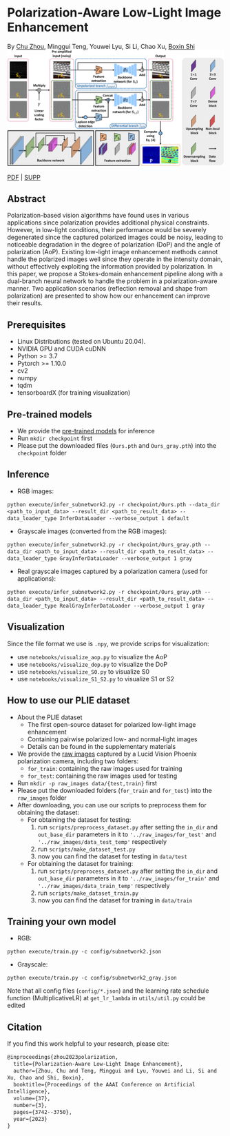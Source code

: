 # Polarization-Aware Low-Light Image Enhancement

By [Chu Zhou](https://fourson.github.io/), Minggui Teng, Youwei Lyu, Si Li, Chao Xu, [Boxin Shi](http://ci.idm.pku.edu.cn/)
![Network](Network.png)

[PDF](https://ojs.aaai.org/index.php/AAAI/article/download/25486/25258) | [SUPP](http://camera.pku.edu.cn/Zhou_AAAI23.pdf)

## Abstract
Polarization-based vision algorithms have found uses in various applications since polarization provides additional physical constraints. However, in low-light conditions, their performance would be severely degenerated since the captured polarized images could be noisy, leading to noticeable degradation in the degree of polarization (DoP) and the angle of polarization (AoP). Existing low-light image enhancement methods cannot handle the polarized images well since they operate in the intensity domain, without effectively exploiting the information provided by polarization. In this paper, we propose a Stokes-domain enhancement pipeline along with a dual-branch neural network to handle the problem in a polarization-aware manner. Two application scenarios (reflection removal and shape from polarization) are presented to show how our enhancement can improve their results.

## Prerequisites
* Linux Distributions (tested on Ubuntu 20.04).
* NVIDIA GPU and CUDA cuDNN
* Python >= 3.7
* Pytorch >= 1.10.0
* cv2
* numpy
* tqdm
* tensorboardX (for training visualization)

## Pre-trained models
* We provide the [pre-trained models](https://drive.google.com/drive/folders/1tL9wUvz-ZBOfnQeVfFycty8L3PG9tiKT?usp=sharing) for inference
* Run `mkdir checkpoint` first
* Please put the downloaded files (`Ours.pth` and `Ours_gray.pth`) into the `checkpoint` folder

## Inference
* RGB images:
```
python execute/infer_subnetwork2.py -r checkpoint/Ours.pth --data_dir <path_to_input_data> --result_dir <path_to_result_data> --data_loader_type InferDataLoader --verbose_output 1 default
```
* Grayscale images (converted from the RGB images):
```
python execute/infer_subnetwork2.py -r checkpoint/Ours_gray.pth --data_dir <path_to_input_data> --result_dir <path_to_result_data> --data_loader_type GrayInferDataLoader --verbose_output 1 gray
```
* Real grayscale images captured by a polarization camera (used for applications):
```
python execute/infer_subnetwork2.py -r checkpoint/Ours_gray.pth --data_dir <path_to_input_data> --result_dir <path_to_result_data> --data_loader_type RealGrayInferDataLoader --verbose_output 1 gray
```

## Visualization
Since the file format we use is `.npy`, we provide scrips for visualization:
* use `notebooks/visualize_aop.py` to visualize the AoP
* use `notebooks/visualize_dop.py` to visualize the DoP
* use `notebooks/visualize_S0.py` to visualize S0
* use `notebooks/visualize_S1_S2.py` to visualize S1 or S2

## How to use our PLIE dataset
* About the PLIE dataset
  * The first open-source dataset for polarized low-light image enhancement
  * Containing pairwise polarized low- and normal-light images
  * Details can be found in the supplementary materials
* We provide the [raw images](https://drive.google.com/drive/folders/1pKASjA0fQEIRwJVCGMokt3g_jOpcqOru?usp=sharing) captured by a Lucid Vision Phoenix polarization camera, including two folders:
  * `for_train`: containing the raw images used for training
  * `for_test`: containing the raw images used for testing
* Run `mkdir -p raw_images data/{test,train}` first
* Please put the downloaded folders (`for_train` and `for_test`) into the `raw_images` folder
* After downloading, you can use our scripts to preprocess them for obtaining the dataset:
  * For obtaining the dataset for testing:
    1. run `scripts/preprocess_dataset.py` after setting the `in_dir` and `out_base_dir` parameters in it to `'../raw_images/for_test'` and `'../raw_images/data_test_temp'` respectively
    2. run `scripts/make_dataset_test.py`
    3. now you can find the dataset for testing in `data/test`
  * For obtaining the dataset for training:
    1. run `scripts/preprocess_dataset.py` after setting the `in_dir` and `out_base_dir` parameters in it to `'../raw_images/for_train'` and `'../raw_images/data_train_temp'` respectively
    2. run `scripts/make_dataset_train.py`
    3. now you can find the dataset for training in `data/train`
  
## Training your own model
* RGB:
```
python execute/train.py -c config/subnetwork2.json
```
* Grayscale:
```
python execute/train.py -c config/subnetwork2_gray.json
```
Note that all config files (`config/*.json`) and the learning rate schedule function (MultiplicativeLR) at `get_lr_lambda` in `utils/util.py` could be edited

## Citation
If you find this work helpful to your research, please cite:
```
@inproceedings{zhou2023polarization,
  title={Polarization-Aware Low-Light Image Enhancement},
  author={Zhou, Chu and Teng, Minggui and Lyu, Youwei and Li, Si and Xu, Chao and Shi, Boxin},
  booktitle={Proceedings of the AAAI Conference on Artificial Intelligence},
  volume={37},
  number={3},
  pages={3742--3750},
  year={2023}
}
```
